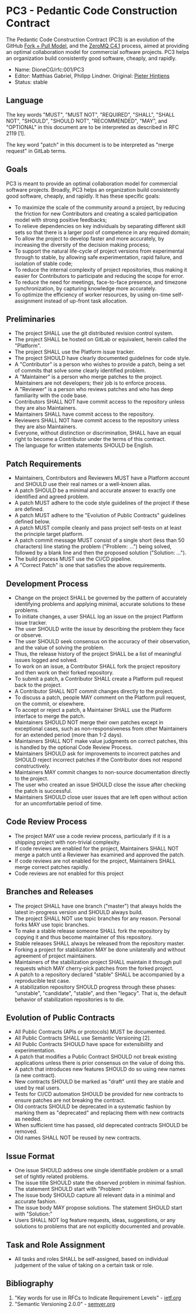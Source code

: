 # PC3 - Pedantic Code Construction Contract

The Pedantic Code Construction Contract (PC3) is an evolution of the GitHub [Fork + Pull Model](https://help.github.com/articles/fork-a-repo/), and the [ZeroMQ C4.1](http://rfc.zeromq.org/spec:22) process, aimed at providing an optimal collaboration model for commercial software projects. PC3 helps an organization build consistently good software, cheaply, and rapidly.

* Name: DioneCG/rfc:001/PC3
* Editor: Matthias Gabriel, Philipp Lindner. Original: [Pieter Hintjens](http://hintjens.com/blog:23)
* Status: stable

## Language

The key words "MUST", "MUST NOT", "REQUIRED", "SHALL", "SHALL NOT", "SHOULD", "SHOULD NOT", "RECOMMENDED", "MAY", and "OPTIONAL" in this document are to be interpreted as described in RFC 2119 [1].

The key word "patch" in this document is to be interpreted as "merge request" in GitLab terms.

## Goals

PC3 is meant to provide an optimal collaboration model for commercial software projects. Broadly, PC3 helps an organization build consistently good software, cheaply, and rapidly. It has these specific goals:
* To maximize the scale of the community around a project, by reducing the friction for new Contributors and creating a scaled participation model with strong positive feedbacks;
* To relieve dependencies on key individuals by separating different skill sets so that there is a larger pool of competence in any required domain;
* To allow the project to develop faster and more accurately, by increasing the diversity of the decision making process;
* To support the natural life-cycle of project versions from experimental through to stable, by allowing safe experimentation, rapid failure, and isolation of stable code;
* To reduce the internal complexity of project repositories, thus making it easier for Contributors to participate and reducing the scope for error.
* To reduce the need for meetings, face-to-face presence, and timezone synchronization, by capturing knowledge more accurately.
* To optimize the efficiency of worker resources, by using on-time self-assignment instead of up-front task allocation.


## Preliminaries

* The project SHALL use the git distributed revision control system.
* The project SHALL be hosted on GitLab or equivalent, herein called the "Platform".
* The project SHALL use the Platform issue tracker.
* The project SHOULD have clearly documented guidelines for code style.
* A "Contributor" is a person who wishes to provide a patch, being a set of commits that solve some clearly identified problem.
* A "Maintainer" is a person who merge patches to the project. Maintainers are not developers; their job is to enforce process.
* A "Reviewer" is a person who reviews patches and who has deep familiarity with the code base.
* Contributors SHALL NOT have commit access to the repository unless they are also Maintainers.
* Maintainers SHALL have commit access to the repository.
* Reviewers SHALL NOT have commit access to the repository unless they are also Maintainers.
* Everyone, without distinction or discrimination, SHALL have an equal right to become a Contributor under the terms of this contract.
* The language for written statements SHOULD be English.

## Patch Requirements

* Maintainers, Contributors and Reviewers MUST have a Platform account and SHOULD use their real names or a well-known alias.
* A patch SHOULD be a minimal and accurate answer to exactly one identified and agreed problem.
* A patch MUST adhere to the code style guidelines of the project if these are defined.
* A patch MUST adhere to the "Evolution of Public Contracts" guidelines defined below.
* A patch MUST compile cleanly and pass project self-tests on at least the principle target platform.
* A patch commit message MUST consist of a single short (less than 50 characters) line stating the problem ("Problem: ...") being solved, followed by a blank line and then the proposed solution ("Solution: ...").
* The build process MUST use the CI/CD pipeline.
* A "Correct Patch" is one that satisfies the above requirements.

## Development Process

* Change on the project SHALL be governed by the pattern of accurately identifying problems and applying minimal, accurate solutions to these problems.
* To initiate changes, a user SHALL log an issue on the project Platform issue tracker.
* The user SHOULD write the issue by describing the problem they face or observe.
* The user SHOULD seek consensus on the accuracy of their observation, and the value of solving the problem.
* Thus, the release history of the project SHALL be a list of meaningful issues logged and solved.
* To work on an issue, a Contributor SHALL fork the project repository and then work on their forked repository.
* To submit a patch, a Contributor SHALL create a Platform pull request back to the project.
* A Contributor SHALL NOT commit changes directly to the project.
* To discuss a patch, people MAY comment on the Platform pull request, on the commit, or elsewhere.
* To accept or reject a patch, a Maintainer SHALL use the Platform interface to merge the patch.
* Maintainers SHOULD NOT merge their own patches except in exceptional cases, such as non-responsiveness from other Maintainers for an extended period (more than 1-2 days).
* Maintainers SHALL NOT make value judgments on correct patches, this is handled by the optional Code Review Process.
* Maintainers SHOULD ask for improvements to incorrect patches and SHOULD reject incorrect patches if the Contributor does not respond constructively.
* Maintainers MAY commit changes to non-source documentation directly to the project.
* The user who created an issue SHOULD close the issue after checking the patch is successful.
* Maintainers SHOULD close user issues that are left open without action for an uncomfortable period of time.

## Code Review Process

* The project MAY use a code review process, particularly if it is a shipping project with non-trivial complexity.
* If code reviews are enabled for the project, Maintainers SHALL NOT merge a patch until a Reviewer has examined and approved the patch.
* If code reviews are not enabled for the project, Maintainers SHALL merge correct patches rapidly.
* Code reviews are not enabled for this project

## Branches and Releases

* The project SHALL have one branch ("master") that always holds the latest in-progress version and SHOULD always build.
* The project SHALL NOT use topic branches for any reason. Personal forks MAY use topic branches.
* To make a stable release someone SHALL fork the repository by copying it and thus become maintainer of this repository.
* Stable releases SHALL always be released from the repository master.
* Forking a project for stabilization MAY be done unilaterally and without agreement of project maintainers.
* Maintainers of the stabilization project SHALL maintain it through pull requests which MAY cherry-pick patches from the forked project.
* A patch to a repository declared "stable" SHALL be accompanied by a reproducible test case.
* A stabilization repository SHOULD progress through these phases: "unstable", "candidate", "stable", and then "legacy". That is, the default behavior of stabilization repositories is to die.

## Evolution of Public Contracts

* All Public Contracts (APIs or protocols) MUST be documented.
* All Public Contracts SHALL use Semantic Versioning [2].
* All Public Contracts SHOULD have space for extensibility and experimentation.
* A patch that modifies a Public Contract SHOULD not break existing applications unless there is prior consensus on the value of doing this.
* A patch that introduces new features SHOULD do so using new names (a new contract).
* New contracts SHOULD be marked as "draft" until they are stable and used by real users.
* Tests for CI/CD automation SHOULD be provided for new contracts to ensure patches are not breaking the contract.
* Old contracts SHOULD be deprecated in a systematic fashion by marking them as "deprecated" and replacing them with new contracts as needed.
* When sufficient time has passed, old deprecated contracts SHOULD be removed.
* Old names SHALL NOT be reused by new contracts.

## Issue Format

* One issue SHOULD address one single identifiable problem or a small set of tightly related problems.
* The issue title SHOULD state the observed problem in minimal fashion. The statement SHOULD start with "Problem:"
* The issue body SHOULD capture all relevant data in a minimal and accurate fashion.
* The issue body MAY propose solutions. The statement SHOULD start with "Solution:"
* Users SHALL NOT log feature requests, ideas, suggestions, or any solutions to problems that are not explicitly documented and provable.

## Task and Role Assignment

* All tasks and roles SHALL be self-assigned, based on individual judgement of the value of taking on a certain task or role.

## Bibliography
1. "Key words for use in RFCs to Indicate Requirement Levels" - [ietf.org](https://tools.ietf.org/html/rfc2119)
2. "Semantic Versioning 2.0.0" - [semver.org](http://semver.org)
